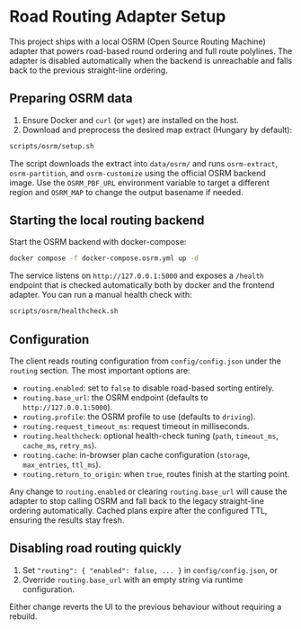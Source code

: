 # Road Routing Adapter Setup

This project ships with a local OSRM (Open Source Routing Machine) adapter that powers
road-based round ordering and full route polylines. The adapter is disabled automatically
when the backend is unreachable and falls back to the previous straight-line ordering.

## Preparing OSRM data

1. Ensure Docker and `curl` (or `wget`) are installed on the host.
2. Download and preprocess the desired map extract (Hungary by default):

```bash
scripts/osrm/setup.sh
```

The script downloads the extract into `data/osrm/` and runs `osrm-extract`,
`osrm-partition`, and `osrm-customize` using the official OSRM backend image.
Use the `OSRM_PBF_URL` environment variable to target a different region and
`OSRM_MAP` to change the output basename if needed.

## Starting the local routing backend

Start the OSRM backend with docker-compose:

```bash
docker compose -f docker-compose.osrm.yml up -d
```

The service listens on `http://127.0.0.1:5000` and exposes a `/health` endpoint that
is checked automatically both by docker and the frontend adapter. You can run a manual
health check with:

```bash
scripts/osrm/healthcheck.sh
```

## Configuration

The client reads routing configuration from `config/config.json` under the `routing`
section. The most important options are:

- `routing.enabled`: set to `false` to disable road-based sorting entirely.
- `routing.base_url`: the OSRM endpoint (defaults to `http://127.0.0.1:5000`).
- `routing.profile`: the OSRM profile to use (defaults to `driving`).
- `routing.request_timeout_ms`: request timeout in milliseconds.
- `routing.healthcheck`: optional health-check tuning (`path`, `timeout_ms`,
  `cache_ms`, `retry_ms`).
- `routing.cache`: in-browser plan cache configuration (`storage`, `max_entries`,
  `ttl_ms`).
- `routing.return_to_origin`: when `true`, routes finish at the starting point.

Any change to `routing.enabled` or clearing `routing.base_url` will cause the adapter
to stop calling OSRM and fall back to the legacy straight-line ordering automatically.
Cached plans expire after the configured TTL, ensuring the results stay fresh.

## Disabling road routing quickly

1. Set `"routing": { "enabled": false, ... }` in `config/config.json`, or
2. Override `routing.base_url` with an empty string via runtime configuration.

Either change reverts the UI to the previous behaviour without requiring a rebuild.
